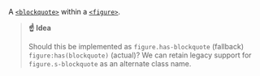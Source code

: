 A [`<blockquote>`](https://developer.mozilla.org/en-US/docs/Web/HTML/Element/blockquote) within a [`<figure>`](https://developer.mozilla.org/en-US/docs/Web/HTML/Element/figure).

> **☝ Idea**
>
> Should this be implemented as `figure.has-blockquote` (fallback) `figure:has(blockquote)` (actual)? We can retain legacy support for `figure.s-blockquote` as an alternate class name.

<script>
/* To open external links in new window */
Array.from(document.links)
  .filter(link => link.hostname != window.location.hostname)
  .forEach(link => link.target = '_blank');
</script>
